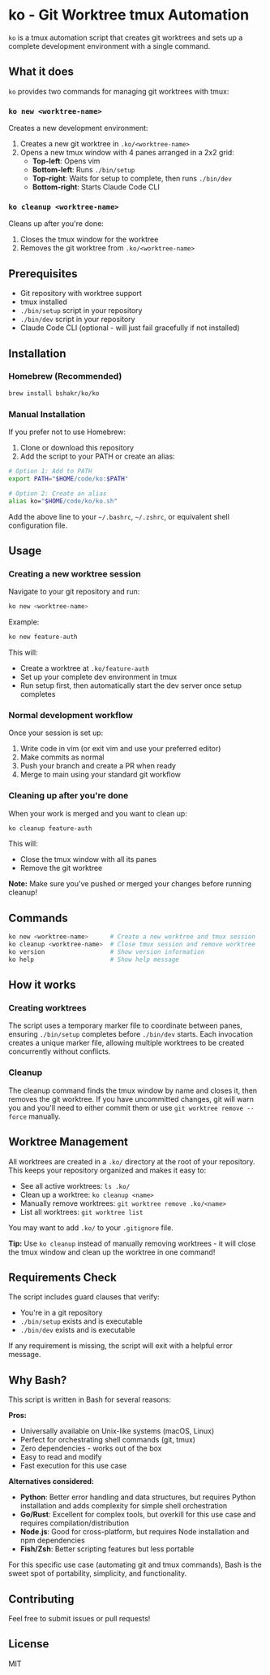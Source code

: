 # ko - Git Worktree tmux Automation

`ko` is a tmux automation script that creates git worktrees and sets up a complete development environment with a single command.

## What it does

`ko` provides two commands for managing git worktrees with tmux:

### `ko new <worktree-name>`

Creates a new development environment:

1. Creates a new git worktree in `.ko/<worktree-name>`
2. Opens a new tmux window with 4 panes arranged in a 2x2 grid:
   - **Top-left**: Opens vim
   - **Bottom-left**: Runs `./bin/setup`
   - **Top-right**: Waits for setup to complete, then runs `./bin/dev`
   - **Bottom-right**: Starts Claude Code CLI

### `ko cleanup <worktree-name>`

Cleans up after you're done:

1. Closes the tmux window for the worktree
2. Removes the git worktree from `.ko/<worktree-name>`

## Prerequisites

- Git repository with worktree support
- tmux installed
- `./bin/setup` script in your repository
- `./bin/dev` script in your repository
- Claude Code CLI (optional - will just fail gracefully if not installed)

## Installation

### Homebrew (Recommended)

```bash
brew install bshakr/ko/ko
```

### Manual Installation

If you prefer not to use Homebrew:

1. Clone or download this repository
2. Add the script to your PATH or create an alias:

```bash
# Option 1: Add to PATH
export PATH="$HOME/code/ko:$PATH"

# Option 2: Create an alias
alias ko="$HOME/code/ko/ko.sh"
```

Add the above line to your `~/.bashrc`, `~/.zshrc`, or equivalent shell configuration file.

## Usage

### Creating a new worktree session

Navigate to your git repository and run:

```bash
ko new <worktree-name>
```

Example:
```bash
ko new feature-auth
```

This will:
- Create a worktree at `.ko/feature-auth`
- Set up your complete dev environment in tmux
- Run setup first, then automatically start the dev server once setup completes

### Normal development workflow

Once your session is set up:
1. Write code in vim (or exit vim and use your preferred editor)
2. Make commits as normal
3. Push your branch and create a PR when ready
4. Merge to main using your standard git workflow

### Cleaning up after you're done

When your work is merged and you want to clean up:

```bash
ko cleanup feature-auth
```

This will:
- Close the tmux window with all its panes
- Remove the git worktree

**Note:** Make sure you've pushed or merged your changes before running cleanup!

## Commands

```bash
ko new <worktree-name>      # Create a new worktree and tmux session
ko cleanup <worktree-name>  # Close tmux session and remove worktree
ko version                  # Show version information
ko help                     # Show help message
```

## How it works

### Creating worktrees
The script uses a temporary marker file to coordinate between panes, ensuring `./bin/setup` completes before `./bin/dev` starts. Each invocation creates a unique marker file, allowing multiple worktrees to be created concurrently without conflicts.

### Cleanup
The cleanup command finds the tmux window by name and closes it, then removes the git worktree. If you have uncommitted changes, git will warn you and you'll need to either commit them or use `git worktree remove --force` manually.

## Worktree Management

All worktrees are created in a `.ko/` directory at the root of your repository. This keeps your repository organized and makes it easy to:

- See all active worktrees: `ls .ko/`
- Clean up a worktree: `ko cleanup <name>`
- Manually remove worktrees: `git worktree remove .ko/<name>`
- List all worktrees: `git worktree list`

You may want to add `.ko/` to your `.gitignore` file.

**Tip:** Use `ko cleanup` instead of manually removing worktrees - it will close the tmux window and clean up the worktree in one command!

## Requirements Check

The script includes guard clauses that verify:
- You're in a git repository
- `./bin/setup` exists and is executable
- `./bin/dev` exists and is executable

If any requirement is missing, the script will exit with a helpful error message.

## Why Bash?

This script is written in Bash for several reasons:

**Pros:**
- Universally available on Unix-like systems (macOS, Linux)
- Perfect for orchestrating shell commands (git, tmux)
- Zero dependencies - works out of the box
- Easy to read and modify
- Fast execution for this use case

**Alternatives considered:**
- **Python**: Better error handling and data structures, but requires Python installation and adds complexity for simple shell orchestration
- **Go/Rust**: Excellent for complex tools, but overkill for this use case and requires compilation/distribution
- **Node.js**: Good for cross-platform, but requires Node installation and npm dependencies
- **Fish/Zsh**: Better scripting features but less portable

For this specific use case (automating git and tmux commands), Bash is the sweet spot of portability, simplicity, and functionality.

## Contributing

Feel free to submit issues or pull requests!

## License

MIT
